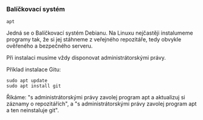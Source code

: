 ### Balíčkovací systém

`apt`

Jedná se o Balíčkovací systém Debianu. Na Linuxu nejčastěji instalumeme programy tak, že si jej stáhneme z veřejného repozitáře, tedy obvykle ověřeného a bezpečného serveru.

Při instalaci musíme vždy disponovat administrátorskými právy.

Příklad instalace Gitu:
```
sudo apt update
sudo apt install git
```

Říkáme: "s administrátorskými právy zavolej program apt a aktualizuj si záznamy o repozitářích", a "s administrátorskými právy zavolej program apt a ten neinstaluje git".

